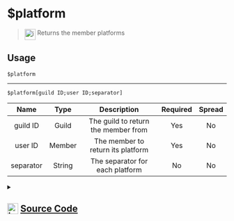 # $platform
> <img align="top" src="https://upload.wikimedia.org/wikipedia/commons/thumb/e/e4/Infobox_info_icon.svg/160px-Infobox_info_icon.svg.png?20150409153300" alt="image" width="25" height="auto"> Returns the member platforms
## Usage
```
$platform
```
---
```
$platform[guild ID;user ID;separator]
```
| Name | Type | Description | Required | Spread
| :---: | :---: | :---: | :---: | :---: |
guild ID | Guild | The guild to return the member from | Yes | No
user ID | Member | The member to return its platform | Yes | No
separator | String | The separator for each platform | No | No
<details>
<summary>
    
## <img align="top" src="https://cdn4.iconfinder.com/data/icons/iconsimple-logotypes/512/github-512.png" alt="image" width="25" height="auto">  [Source Code](https://github.com/tryforge/ForgeScript-V2/blob/main/src/native/platform.ts)
    
</summary>
    
```ts
import { ArgType, NativeFunction, Return } from "../structures"

export default new NativeFunction({
    name: "$platform",
    version: "1.0.0",
    description: "Returns the member platforms",
    brackets: false,
    unwrap: true,
    args: [
        {
            name: "guild ID",
            description: "The guild to return the member from",
            rest: false,
            type: ArgType.Guild,
            required: true,
        },
        {
            name: "user ID",
            description: "The member to return its platform",
            rest: false,
            type: ArgType.Member,
            pointer: 0,
            required: true,
        },
        {
            name: "separator",
            description: "The separator for each platform",
            rest: false,
            type: ArgType.String,
        },
    ],
    execute(ctx, [, member, sep]) {
        return Return.success(Object.keys((member ?? ctx.member)?.presence?.clientStatus ?? {}).join(sep || ", "))
    },
})

```
    
</details>